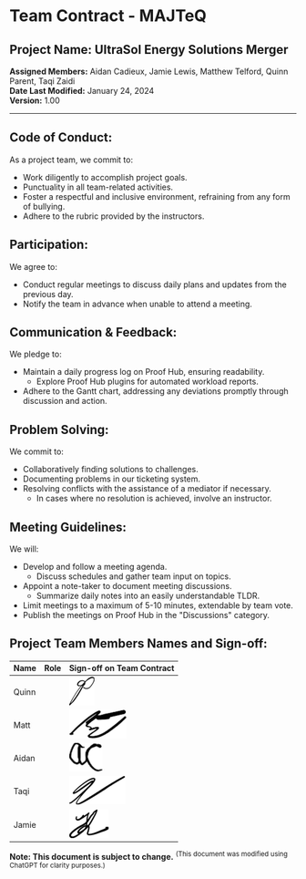 # Team Contract - MAJTeQ
## Project Name: UltraSol Energy Solutions Merger
**Assigned Members:** Aidan Cadieux, Jamie Lewis, Matthew Telford, Quinn Parent, Taqi Zaidi  
**Date Last Modified:** January 24, 2024  
**Version:** 1.00  

--- 
## Code of Conduct:
As a project team, we commit to:
- Work diligently to accomplish project goals.
- Punctuality in all team-related activities.
- Foster a respectful and inclusive environment, refraining from any form of bullying.
- Adhere to the rubric provided by the instructors.
## Participation:
We agree to:
- Conduct regular meetings to discuss daily plans and updates from the previous day.
- Notify the team in advance when unable to attend a meeting.
## Communication & Feedback:
We pledge to:
- Maintain a daily progress log on Proof Hub, ensuring readability.
    - Explore Proof Hub plugins for automated workload reports.
- Adhere to the Gantt chart, addressing any deviations promptly through discussion and action.
## Problem Solving:
We commit to:
- Collaboratively finding solutions to challenges.
- Documenting problems in our ticketing system.
- Resolving conflicts with the assistance of a mediator if necessary.
    - In cases where no resolution is achieved, involve an instructor.
## Meeting Guidelines:
We will:
- Develop and follow a meeting agenda.
    - Discuss schedules and gather team input on topics.
- Appoint a note-taker to document meeting discussions.
    - Summarize daily notes into an easily understandable TLDR.
- Limit meetings to a maximum of 5-10 minutes, extendable by team vote.
- Publish the meetings on Proof Hub in the "Discussions" category.
## Project Team Members Names and Sign-off:
| **Name** | **Role** | **Sign-off on Team Contract** |
| -------- | -------- | ----------------------------- |
| Quinn    |          | ![](../../!Images/Team%20Contract%20-%20Less%20Draft-20240122110354484.webp)              |
| Matt     |          | ![](../../!Images/Team%20Contract%20-%20Less%20Draft-20240122110354434.webp)               |
| Aidan    |          | ![](../../!Images/Team%20Contract%20-%20Less%20Draft-20240122110354368.webp)              |
| Taqi     |          | ![](../../!Images/Team%20Contract%20-%20Less%20Draft-20240122110354548.webp)               |
| Jamie    |          | ![](../../!Images/Team%20Contract%20-%20Less%20Draft-20240122110354378.webp)              |
**Note: This document is subject to change.**
<sup>(This document was modified using ChatGPT for clarity purposes.)</sup>